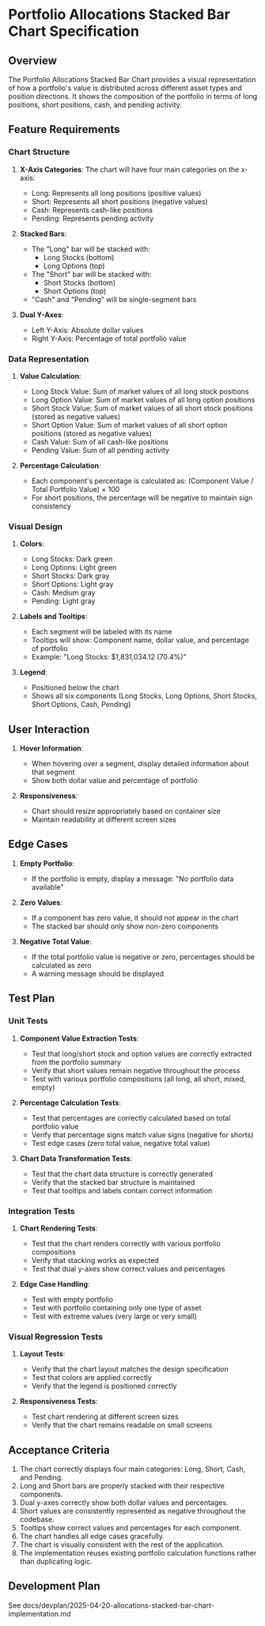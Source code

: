 # Portfolio Allocations Stacked Bar Chart Specification

## Overview

The Portfolio Allocations Stacked Bar Chart provides a visual representation of how a portfolio's value is distributed across different asset types and position directions. It shows the composition of the portfolio in terms of long positions, short positions, cash, and pending activity.

## Feature Requirements

### Chart Structure

1. **X-Axis Categories**: The chart will have four main categories on the x-axis:
   - Long: Represents all long positions (positive values)
   - Short: Represents all short positions (negative values)
   - Cash: Represents cash-like positions
   - Pending: Represents pending activity

2. **Stacked Bars**:
   - The "Long" bar will be stacked with:
     - Long Stocks (bottom)
     - Long Options (top)
   - The "Short" bar will be stacked with:
     - Short Stocks (bottom)
     - Short Options (top)
   - "Cash" and "Pending" will be single-segment bars

3. **Dual Y-Axes**:
   - Left Y-Axis: Absolute dollar values
   - Right Y-Axis: Percentage of total portfolio value

### Data Representation

1. **Value Calculation**:
   - Long Stock Value: Sum of market values of all long stock positions
   - Long Option Value: Sum of market values of all long option positions
   - Short Stock Value: Sum of market values of all short stock positions (stored as negative values)
   - Short Option Value: Sum of market values of all short option positions (stored as negative values)
   - Cash Value: Sum of all cash-like positions
   - Pending Value: Sum of all pending activity

2. **Percentage Calculation**:
   - Each component's percentage is calculated as: (Component Value / Total Portfolio Value) × 100
   - For short positions, the percentage will be negative to maintain sign consistency

### Visual Design

1. **Colors**:
   - Long Stocks: Dark green
   - Long Options: Light green
   - Short Stocks: Dark gray
   - Short Options: Light gray
   - Cash: Medium gray
   - Pending: Light gray

2. **Labels and Tooltips**:
   - Each segment will be labeled with its name
   - Tooltips will show: Component name, dollar value, and percentage of portfolio
   - Example: "Long Stocks: $1,831,034.12 (70.4%)"

3. **Legend**:
   - Positioned below the chart
   - Shows all six components (Long Stocks, Long Options, Short Stocks, Short Options, Cash, Pending)

## User Interaction

1. **Hover Information**:
   - When hovering over a segment, display detailed information about that segment
   - Show both dollar value and percentage of portfolio

2. **Responsiveness**:
   - Chart should resize appropriately based on container size
   - Maintain readability at different screen sizes

## Edge Cases

1. **Empty Portfolio**:
   - If the portfolio is empty, display a message: "No portfolio data available"

2. **Zero Values**:
   - If a component has zero value, it should not appear in the chart
   - The stacked bar should only show non-zero components

3. **Negative Total Value**:
   - If the total portfolio value is negative or zero, percentages should be calculated as zero
   - A warning message should be displayed

## Test Plan

### Unit Tests

1. **Component Value Extraction Tests**:
   - Test that long/short stock and option values are correctly extracted from the portfolio summary
   - Verify that short values remain negative throughout the process
   - Test with various portfolio compositions (all long, all short, mixed, empty)

2. **Percentage Calculation Tests**:
   - Test that percentages are correctly calculated based on total portfolio value
   - Verify that percentage signs match value signs (negative for shorts)
   - Test edge cases (zero total value, negative total value)

3. **Chart Data Transformation Tests**:
   - Test that the chart data structure is correctly generated
   - Verify that the stacked bar structure is maintained
   - Test that tooltips and labels contain correct information

### Integration Tests

1. **Chart Rendering Tests**:
   - Test that the chart renders correctly with various portfolio compositions
   - Verify that stacking works as expected
   - Test that dual y-axes show correct values and percentages

2. **Edge Case Handling**:
   - Test with empty portfolio
   - Test with portfolio containing only one type of asset
   - Test with extreme values (very large or very small)

### Visual Regression Tests

1. **Layout Tests**:
   - Verify that the chart layout matches the design specification
   - Test that colors are applied correctly
   - Verify that the legend is positioned correctly

2. **Responsiveness Tests**:
   - Test chart rendering at different screen sizes
   - Verify that the chart remains readable on small screens

## Acceptance Criteria

1. The chart correctly displays four main categories: Long, Short, Cash, and Pending.
2. Long and Short bars are properly stacked with their respective components.
3. Dual y-axes correctly show both dollar values and percentages.
4. Short values are consistently represented as negative throughout the codebase.
5. Tooltips show correct values and percentages for each component.
6. The chart handles all edge cases gracefully.
7. The chart is visually consistent with the rest of the application.
8. The implementation reuses existing portfolio calculation functions rather than duplicating logic.

## Development Plan
See docs/devplan/2025-04-20-allocations-stacked-bar-chart-implementation.md
